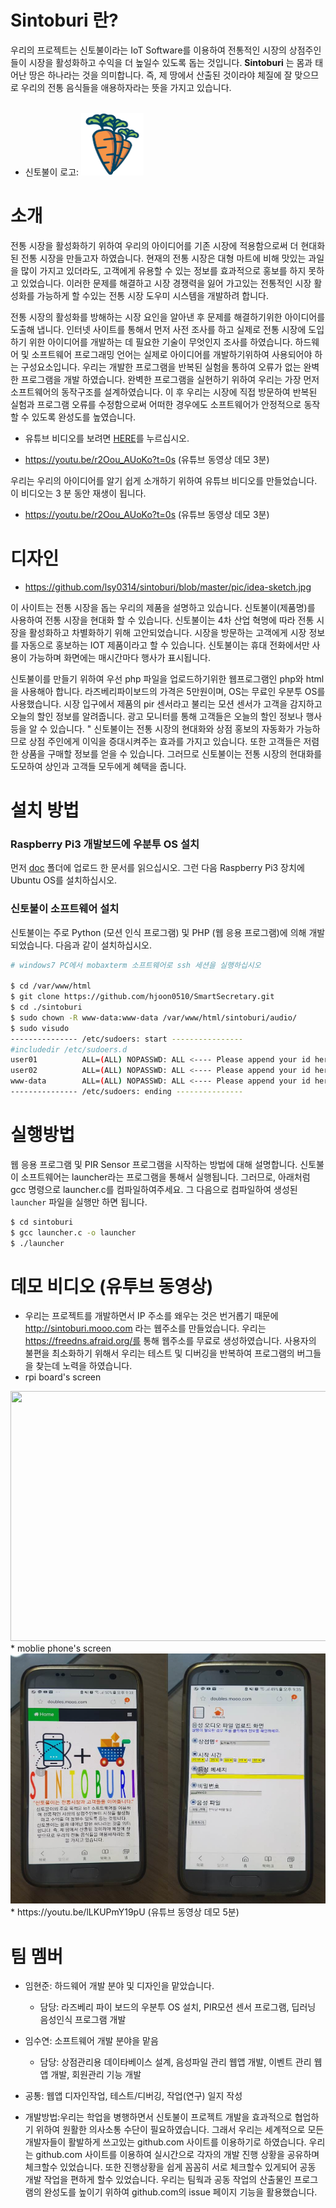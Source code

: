 # Sintoburi 란?
우리의 프로젝트는 신토불이라는 IoT Software를 이용하여 전통적인 시장의 상점주인들이 시장을 활성화하고 수익을 더 높일수 있도록 돕는 것입니다. **Sintoburi**  는 몸과 태어난 땅은 하나라는 것을 의미합니다. 즉, 제 땅에서 산출된 것이라야 체질에 잘 맞으므로 우리의 전통 음식들을 애용하자라는 뜻을 가지고 있습니다. 
<br><br>
* 신토불이 로고:
<img src=https://github.com/lsy0314/sintoburi/blob/master/pic/carrot.png width=100 height=100 border=0> </img> 


# 소개
전통 시장을 활성화하기 위하여 우리의 아이디어를 기존 시장에 적용함으로써  더 현대화 된 전통 시장을 만들고자 하였습니다. 현재의 전통 시장은 대형 마트에 비해 맛있는 과일을 많이 가지고 있더라도, 고객에게 유용할 수 있는 정보를 효과적으로 홍보를 하지 못하고 있었습니다. 이러한 문제를 해결하고 시장 경쟁력을 잃어 가고있는 전통적인 시장 활성화를 가능하게 할 수있는 전통 시장 도우미 시스템을 개발하려 합니다.
 
전통 시장의 활성화를 방해하는 시장 요인을 알아낸 후 문제를 해결하기위한 아이디어를 도출해 냅니다. 인터넷 사이트를 통해서 먼저 사전 조사를 하고 실제로 전통 시장에 도입하기 위한 아이디어를 개발하는 데 필요한 기술이 무엇인지 조사를 하였습니다. 하드웨어 및 소프트웨어 프로그래밍 언어는 실제로 아이디어를 개발하기위하여 사용되어야 하는 구성요소입니다. 우리는 개발한 프로그램을 반복된 실험을 통하여 오류가 없는 완벽한 프로그램을 개발 하였습니다. 완벽한 프로그램을 실현하기 위하여 우리는 가장 먼저 소프트웨어의 동작구조를 설계하였습니다. 이 후 우리는 시장에 직접 방문하여 반복된 실험과 프로그램 오류를 수정함으로써 어떠한 경우에도 소프트웨어가 안정적으로 동작할 수 있도록 완성도를 높였습니다.


* 유튜브 비디오를 보려면 [HERE](https://youtu.be/r2Oou_AUoKo?t=0s)를 누르십시오.

* https://youtu.be/r2Oou_AUoKo?t=0s (유튜브 동영상 데모 3분)

우리는 우리의 아이디어를 알기 쉽게 소개하기 위하여 유튜브 비디오를 만들었습니다. 이 비디오는 3 분 동안 재생이 됩니다.
* https://youtu.be/r2Oou_AUoKo?t=0s (유튜브 동영상 데모 3분)

# 디자인
* https://github.com/lsy0314/sintoburi/blob/master/pic/idea-sketch.jpg

이 사이트는 전통 시장을 돕는 우리의 제품을 설명하고 있습니다. 신토불이(제품명)를 사용하여 전통 시장을 현대화 할 수 있습니다. 신토불이는 4차 산업 혁명에 따라 전통 시장을 활성화하고 차별화하기 위해 고안되었습니다. 시장을 방문하는 고객에게 시장 정보를 자동으로 홍보하는 IOT 제품이라고 할 수 있습니다.
신토불이는 휴대 전화에서만 사용이 가능하며 화면에는 매시간마다 행사가 표시됩니다.


신토불이를 만들기 위하여 우선 php 파일을 업로드하기위한 웹프로그램인 php와 html을 사용해아 합니다. 라즈베리파이보드의 가격은 5만원이며, OS는 무료인 우분투 OS를 사용했습니다. 시장 입구에서 제품의 pir 센서라고 불리는 모션 센서가 고객을 감지하고 오늘의 할인 정보를 알려줍니다. 광고 모니터를 통해 고객들은 오늘의 할인 정보나 행사등을 알 수 있습니다. " 신토불이는 전통 시장의 현대화와 상점 홍보의 자동화가 가능하므로 상점 주인에게 이익을 증대시켜주는 효과를 가지고 있습니다. 또한 고객들은 저렴한 상품을 구매할 정보를 얻을 수 있습니다. 그러므로 신토불이는 전통 시장의 현대화를 도모하여 상인과 고객들 모두에게 혜택을 줍니다.


# 설치 방법

### Raspberry Pi3 개발보드에 우분투 OS 설치
먼저 [doc](doc/README.md) 폴더에 업로드 한 문서를 읽으십시오. 그런 다음 Raspberry Pi3 장치에 Ubuntu OS를 설치하십시오.


### 신토불이 소프트웨어 설치
신토불이는 주로 Python (모션 인식 프로그램) 및 PHP (웹 응용 프로그램)에 의해 개발되었습니다.
다음과 같이 설치하십시오.

```bash
# windows7 PC에서 mobaxterm 소프트웨어로 ssh 세션을 실행하십시오

$ cd /var/www/html
$ git clone https://github.com/hjoon0510/SmartSecretary.git
$ cd ./sintoburi 
$ sudo chown -R www-data:www-data /var/www/html/sintoburi/audio/
$ sudo visudo
--------------- /etc/sudoers: start ----------------
#includedir /etc/sudoers.d
user01          ALL=(ALL) NOPASSWD: ALL <---- Please append your id here.!!!!
user02          ALL=(ALL) NOPASSWD: ALL <---- Please append your id here.!!!!
www-data        ALL=(ALL) NOPASSWD: ALL <---- Please append your id here.!!!!
--------------- /etc/sudoers: ending ---------------
```

# 실행방법
웹 응용 프로그램 및 PIR Sensor 프로그램을 시작하는 방법에 대해 설명합니다. 신토불이 소프트웨어는 launcher라는 프로그램을 통해서 실행됩니다. 그러므로, 아래처럼 gcc 명령으로 launcher.c를 컴파일하여주세요. 그 다음으로  컴파일하여 생성된 `launcher` 파일을 실행만 하면 됩니다.
```bash
$ cd sintoburi
$ gcc launcher.c -o launcher 
$ ./launcher
```


# 데모 비디오 (유투브 동영상)

* 우리는 프로젝트를 개발하면서 IP 주소를 왜우는 것은 번거롭기 때문에 http://sintoburi.mooo.com 라는 웹주소를 만들었습니다. 우리는 https://freedns.afraid.org/를 통해 웹주소를 무료로 생성하였습니다. 사용자의 불편을 최소화하기 위해서 우리는  테스트 및 디버깅을 반복하여 프로그램의 버그들을 찾는데 노력을 하였습니다. 
* rpi board's screen
 <img src=https://github.com/lsy0314/sintoburi/blob/master/pic/rpi3-board.jpg width=650 height=400 border=0 />
* moblie phone's screen
 <img src=https://github.com/lsy0314/sintoburi/blob/master/pic/demo02.png width=650 height=400 border=0 />
* https://youtu.be/lLKUPmY19pU (유튜브 동영상 데모 5분)

# 팀 멤버
* 임현준: 하드웨어 개발 분야 및 디자인을 맡았습니다. 
  * 담당: 라즈베리 파이 보드의 우분투 OS 설치, PIR모션 센서 프로그램, 딥러닝 음성인식 프로그램 개발
  
* 임수연: 소프트웨어 개발 분야을 맡음
  * 담당: 상점관리용 데이타베이스 설계, 음성파일 관리 웹앱 개발, 이벤트 관리 웹앱 개발, 회원관리 기능 개발
  
* 공통: 웹앱 디자인작업, 테스트/디버깅, 작업(연구) 일지 작성

* 개발방법:우리는 학업을 병행하면서 신토불이 프로젝트 개발을 효과적으로 협업하기 위하여 원활한 의사소통 수단이 필요하였습니다. 그래서 우리는 세계적으로 모든 개발자들이 활발하게 쓰고있는 github.com 사이트를 이용하기로 하였습니다. 우리는 github.com 사이트를 이용하여 실시간으로 각자의 개발 진행 상황을 공유하며 체크할수 있었습니다. 또한 진행상황을 쉽게 꼼꼼히 서로 체크할수 있게되어 공동 개발 작업을 편하게 할수 있었습니다. 우리는 팀웍과 공동 작업의 산출물인 프로그램의 완성도를 높이기 위하여 github.com의 issue 페이지 기능을 활용했습니다. 
 
